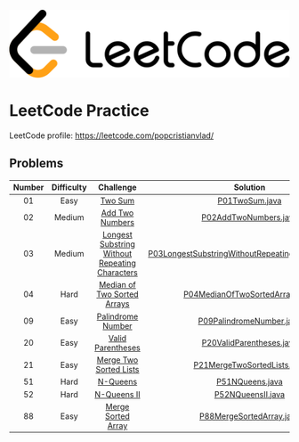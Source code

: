 ![Alt text](leetcode.png)

# LeetCode Practice

LeetCode profile: https://leetcode.com/popcristianvlad/

## Problems

| Number | Difficulty | Challenge | Solution |
|:------:|:----------:|:---------:|:--------:|
|   01   |Easy|[Two Sum](https://leetcode.com/problems/two-sum/)|[P01TwoSum.java](src/com/popcristianvlad/leetcode/practice/P01TwoSum.java)|
|   02   |Medium|[Add Two Numbers](https://leetcode.com/problems/add-two-numbers/)|[P02AddTwoNumbers.java](src/com/popcristianvlad/leetcode/practice/P02AddTwoNumbers.java)|
|   03   |Medium|[Longest Substring Without Repeating Characters](https://leetcode.com/problems/longest-substring-without-repeating-characters/)|[P03LongestSubstringWithoutRepeatingCharacters.java](src/com/popcristianvlad/leetcode/practice/P03LongestSubstringWithoutRepeatingCharacters.java)|
|   04   |Hard|[Median of Two Sorted Arrays](https://leetcode.com/problems/median-of-two-sorted-arrays/)|[P04MedianOfTwoSortedArrays.java](src/com/popcristianvlad/leetcode/practice/P04MedianOfTwoSortedArrays.java)|
|   09   |Easy|[Palindrome Number](https://leetcode.com/problems/palindrome-number/)|[P09PalindromeNumber.java](src/com/popcristianvlad/leetcode/practice/P09PalindromeNumber.java)|
|   20   |Easy|[Valid Parentheses](https://leetcode.com/problems/valid-parentheses/)|[P20ValidParentheses.java](src/com/popcristianvlad/leetcode/practice/P20ValidParentheses.java)|
|   21   |Easy|[Merge Two Sorted Lists](https://leetcode.com/problems/merge-two-sorted-lists/)|[P21MergeTwoSortedLists.java](src/com/popcristianvlad/leetcode/practice/P21MergeTwoSortedLists.java)|
|   51   |Hard|[N-Queens](https://leetcode.com/problems/n-queens/)|[P51NQueens.java](src/com/popcristianvlad/leetcode/practice/P51NQueens.java)|
|   52   |Hard|[N-Queens II](https://leetcode.com/problems/n-queens-ii/)|[P52NQueensII.java](src/com/popcristianvlad/leetcode/practice/P52NQueensII.java)|
|   88   |Easy|[Merge Sorted Array](https://leetcode.com/problems/merge-sorted-array/)|[P88MergeSortedArray.java](src/com/popcristianvlad/leetcode/practice/P88MergeSortedArray.java)|
